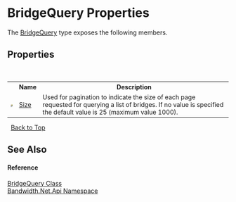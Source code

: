 ﻿# BridgeQuery Properties
 

The <a href ="T_Bandwidth_Net_Api_BridgeQuery.md">BridgeQuery</a> type exposes the following members.


## Properties
&nbsp;<table><tr><th></th><th>Name</th><th>Description</th></tr><tr><td>![Public property](media/pubproperty.gif "Public property")</td><td><a href ="P_Bandwidth_Net_Api_BridgeQuery_Size.md">Size</a></td><td>
Used for pagination to indicate the size of each page requested for querying a list of bridges. If no value is specified the default value is 25 (maximum value 1000).</td></tr></table>&nbsp;
<a href="#bridgequery-properties">Back to Top</a>

## See Also


#### Reference
<a href ="T_Bandwidth_Net_Api_BridgeQuery.md">BridgeQuery Class</a><br /><a href ="N_Bandwidth_Net_Api.md">Bandwidth.Net.Api Namespace</a><br />